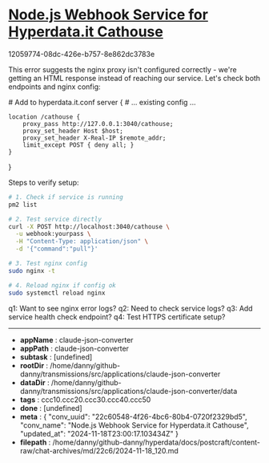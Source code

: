 # [Node.js Webhook Service for Hyperdata.it Cathouse](https://claude.ai/chat/22c60548-4f26-4bc6-80b4-0720f2329bd5)

12059774-08dc-426e-b757-8e862dc3783e

 This error suggests the nginx proxy isn't configured correctly - we're getting an HTML response instead of reaching our service. Let's check both endpoints and nginx config:

<antArtifact identifier="nginx-config" type="application/vnd.ant.code" language="nginx" title="Nginx Configuration for Webhook">
# Add to hyperdata.it.conf
server {
    # ... existing config ...

    location /cathouse {
        proxy_pass http://127.0.0.1:3040/cathouse;
        proxy_set_header Host $host;
        proxy_set_header X-Real-IP $remote_addr;
        limit_except POST { deny all; }
    }
}
</antArtifact>

Steps to verify setup:
```bash
# 1. Check if service is running
pm2 list

# 2. Test service directly
curl -X POST http://localhost:3040/cathouse \
  -u webhook:yourpass \
  -H "Content-Type: application/json" \
  -d '{"command":"pull"}'

# 3. Test nginx config
sudo nginx -t

# 4. Reload nginx if config ok
sudo systemctl reload nginx
```

q1: Want to see nginx error logs?
q2: Need to check service logs?
q3: Add service health check endpoint?
q4: Test HTTPS certificate setup?

---

* **appName** : claude-json-converter
* **appPath** : claude-json-converter
* **subtask** : [undefined]
* **rootDir** : /home/danny/github-danny/transmissions/src/applications/claude-json-converter
* **dataDir** : /home/danny/github-danny/transmissions/src/applications/claude-json-converter/data
* **tags** : ccc10.ccc20.ccc30.ccc40.ccc50
* **done** : [undefined]
* **meta** : {
  "conv_uuid": "22c60548-4f26-4bc6-80b4-0720f2329bd5",
  "conv_name": "Node.js Webhook Service for Hyperdata.it Cathouse",
  "updated_at": "2024-11-18T23:00:17.103434Z"
}
* **filepath** : /home/danny/github-danny/hyperdata/docs/postcraft/content-raw/chat-archives/md/22c6/2024-11-18_120.md